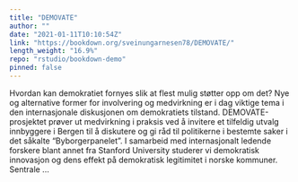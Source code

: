 ```yaml
---
title: "DEMOVATE"
author: ""
date: "2021-01-11T10:10:54Z"
link: "https://bookdown.org/sveinungarnesen78/DEMOVATE/"
length_weight: "16.9%"
repo: "rstudio/bookdown-demo"
pinned: false
---
```


Hvordan kan demokratiet fornyes slik at flest mulig støtter opp om det? Nye og alternative former for involvering og medvirkning er i dag viktige tema i den internasjonale diskusjonen om demokratiets tilstand. DEMOVATE-prosjektet prøver ut medvirkning i praksis ved å invitere et tilfeldig utvalg innbyggere i Bergen til å diskutere og gi råd til politikerne i bestemte saker i det såkalte “Byborgerpanelet”. I samarbeid med internasjonalt ledende forskere blant annet fra Stanford University studerer vi demokratisk innovasjon og dens effekt på demokratisk legitimitet i norske kommuner. Sentrale ...
